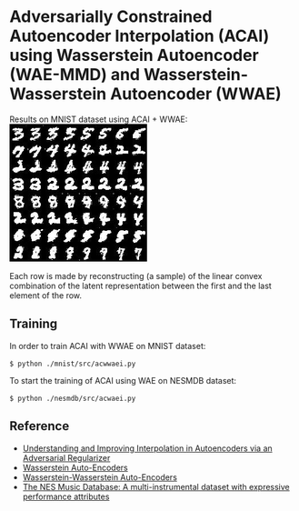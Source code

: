 # Adversarially Constrained Autoencoder Interpolation (ACAI) using Wasserstein Autoencoder (WAE-MMD) and Wasserstein-Wasserstein Autoencoder (WWAE)

Results on MNIST dataset using ACAI + WWAE:  
![ ](./presentation/figures/01-mnist-interpolations.jpg  "Results on MNIST with ACAI + WWAE")

Each row is made by reconstructing (a sample) of the linear convex combination of the latent representation between the first and the last element of the row.

## Training
In order to train ACAI with WWAE on MNIST dataset:

	$ python ./mnist/src/acwwaei.py

To start the training of ACAI using WAE on NESMDB dataset:

	$ python ./nesmdb/src/acwaei.py

## Reference

- [Understanding and Improving Interpolation in Autoencoders via an Adversarial Regularizer](https://arxiv.org/abs/1807.07543) 
- [Wasserstein Auto-Encoders](https://arxiv.org/abs/1711.01558) 
- [Wasserstein-Wasserstein Auto-Encoders](https://arxiv.org/abs/1902.09323)
- [The NES Music Database: A multi-instrumental dataset with expressive performance attributes](https://arxiv.org/abs/1806.04278)
